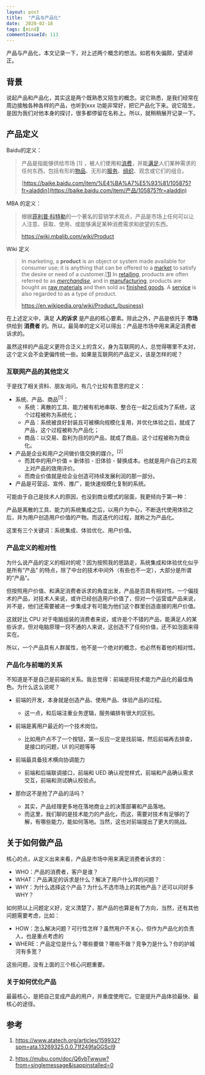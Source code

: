 ```yaml
---
layout: post
title:  "产品与产品化"
date:  2020-02-18
tags: [mind]
commentIssueId: 113
---
```




产品与产品化，本文记录一下，对上述两个概念的想法。如若有失偏颇，望请斧正。



## 背景

说起产品和产品化，其实这是两个既熟悉又陌生的概念。说它熟悉，是我们经常在周边接触各种各样的产品，也听到xxx 功能非常好，把它产品化下来。说它陌生，是因为我们对他本身的探讨，很多都停留在名称上。所以，就稍稍展开记录一下。



## 产品定义

Baidu的定义：

> 产品是指能够供给市场 [1] ，被人们使用和[消费](https://baike.baidu.com/item/消费/5800867)，并能[满足](https://baike.baidu.com/item/满足/33336)人们某种需求的任何东西，包括有形的[物品](https://baike.baidu.com/item/物品/4370153)、无形的[服务](https://baike.baidu.com/item/服务/85523)、[组织](https://baike.baidu.com/item/组织/10200)、观念或它们的组合。
>
> [https://baike.baidu.com/item/%E4%BA%A7%E5%93%81/105875?fr=aladdin](https://baike.baidu.com/item/产品/105875?fr=aladdin)

MBA 的定义：

> 根据[菲利普·科特勒](https://wiki.mbalib.com/wiki/菲利普·科特勒)的一个著名的营销学术观点，产品是市场上任何可以让人注意、获取、使用、或能够满足某种消费需求和欲望的东西。	
>
> https://wiki.mbalib.com/wiki/Product

Wiki 定义

> In marketing, a **product** is an object or system made available for consumer use; it is anything that can be offered to a [market](https://en.wikipedia.org/wiki/Market_(economics)) to satisfy the desire or need of a customer.[[1\]](https://en.wikipedia.org/wiki/Product_(business)#cite_note-1) In [retailing](https://en.wikipedia.org/wiki/Retailing), products are often referred to as *[merchandise](https://en.wikipedia.org/wiki/Merchandising)*, and in [manufacturing](https://en.wikipedia.org/wiki/Manufacturing), products are bought as [raw materials](https://en.wikipedia.org/wiki/Raw_material) and then sold as [finished goods](https://en.wikipedia.org/wiki/Finished_goods). A [service](https://en.wikipedia.org/wiki/Service_(economics)) is also regarded to as a type of product.
>
> https://en.wikipedia.org/wiki/Product_(business)



在上述定义中，满足 **人的诉求** 是产品的核心要素。除此之外，产品是依托于 **市场** 供给到 **消费者** 的。所以，最简单的定义可以得出：产品是市场中用来满足消费者诉求的。

虽然这样的产品定义更符合泛义上的含义，身为互联网的人，总觉得哪里不太对，这个定义会不会更偏传统一些。如果是互联网的产品定义，该是怎样的呢？



### 互联网产品的其他定义

于是找了相关资料、朋友询问。有几个比较有意思的定义：

* 系统、产品、商品<sup>[1]</sup>：
  * 系统：离散的工具、能力被有机地串联、整合在一起之后成为了系统，这个过程被称为系统化；
  * 产品：系统被良好封装且可被横向规模化复用，并优化体验之后，就成了产品，这个过程被称为产品化；
  * 商品：以交易、盈利为目的的产品，就成了商品，这个过程被称为商业化。
* 产品是企业和用户之间做价值交换的媒介。<sup>[2]</sup>
  * 而其中的用户价值 = 新体验 - 旧体验 - 替换成本。也就是用户自己的主观上对产品的效用评价。
  * 而商业价值就是给企业创造可持续发展利润的那一部分。
* 产品是可营运、宣传、推广，能快速规模化复制的系统。



可能由于自己是技术人的原因，也没到商业模式的层面，我更倾向于第一种：

产品是离散的工具、能力的系统集成之后，以用户为中心，不断迭代使用体验之后，并为用户创造用户价值的产物。而这迭代的过程，就称之为产品化。

这里有三个关键词：系统集成、体验优化、用户价值。



### 产品定义的相对性

为什么说产品的定义的相对的呢？因为按照我的思路走，系统集成和体验优化似乎是所有“产品” 的特点，除了中台的技术中间外（有些也不一定），大部分是所谓的“产品”。

但按照用户价值、和满足消费者诉求的角度出发，产品是否具有相对性。一个偏技术的产品，对技术人来说，或许已经创造用户价值了，但对一个运营或产品来说，并不是，他们还需要被进一步集成才有可能为他们这个群里创造直接的用户价值。

这就好比 CPU 对于电脑组装的消费者来说，或许是个不错的产品，能满足人的某些诉求，但对电脑原理一窍不通的人来说，这创造不了任何价值，还不如泡面来得实在。

所以，一个产品具有人群属性，他不是一个绝对的概念，也必然有着他的相对性。





### 产品化与前端的关系

不知道是不是自己是前端的关系。我总觉得：前端是将技术能力产品化的最佳角色。为什么这么说呢？

* 前端的开发，本身就是创造产品、使用产品、体验产品的过程。
  * 这一点，和后端注重业务逻辑，服务编排有很大的区别。
* 前端是离用户最近的一个技术岗位。
  * 比如用户点不了一个按钮，第一反应一定是找前端，然后前端再去排查，是接口的问题，UI 的问题等等
* 前端最具备技术横向协调能力
  * 前端和后端联调接口，前端和 UED 确认视觉样式，前端和产品确认需求交互，前端和测试确认校验点。



* 那你这不是抢了产品的活吗？
  * 其实，产品经理更多地在落地商业上的决策部署和产品落地。
  * 而这里，我们聊的是技术能力的产品化，而这，需要对技术有足够的了解，有哪些能力，能如何落地。当然，这也对前端提出了更大的挑战。



## 关于如何做产品

核心的点，从定义出来来看，产品是市场中用来满足消费者诉求的：

* WHO：产品的消费者，客户是谁？
* WHAT：产品满足的诉求是什么？解决了用户什么样的问题？
* WHY：为什么选择这个产品？为什么不选市场上的其他产品？还可以问好多 WHY？



如何把以上问题定义好，定义清楚了，那产品的也算是有了方向，当然，还有其他问题需要考虑，比如：

* HOW：怎么解决问题？可行性怎样？虽然用户不关心，但作为产品化的负责人，也是重点考虑的
* WHERE：产品定位是什么？哪些要做？哪些不做？竞争力是什么？你的护城河有多宽？

这些问题，没有上面的三个核心问题重要。



### 关于如何优化产品

最最核心，是把自己变成产品的用户，并重度使用它。它是提升产品体验最快、最核心的途径。



## 参考

1. https://www.atatech.org/articles/159932?spm=ata.13269325.0.0.71f249faGGScl9

2. https://mubu.com/doc/Q6vbTwwuw?from=singlemessage&isappinstalled=0